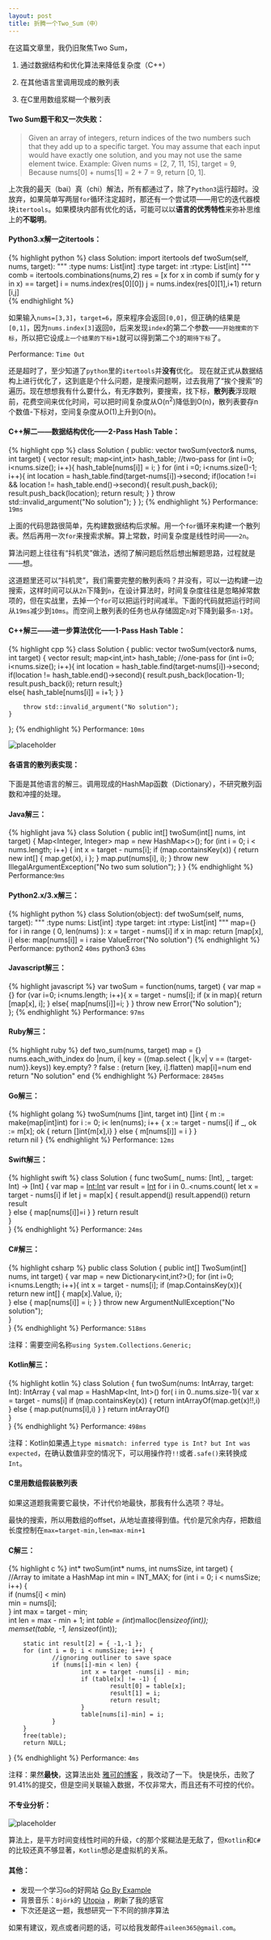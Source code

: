 ```yaml
---
layout: post
title: 折腾一个Two_Sum（中）
---
```

<div class="message">
在这篇文章里，我仍旧聚焦Two Sum，

1. 通过数据结构和优化算法来降低复杂度（C++）

2.  在其他语言里调用现成的散列表

3.  在C里用数组浆糊一个散列表
</div>

#### Two Sum题干和又一次失败：

>Given an array of integers, return indices of the two numbers such that they
>add up to a specific target.
>You may assume that each input would have exactly one solution, and you may
>not use the same element twice. 
>Example:
>Given nums = [2, 7, 11, 15], target = 9,
>Because nums[0] + nums[1] = 2 + 7 = 9,
>return [0, 1].

上次我的最天（bai）真（chi）解法，所有都通过了，除了`Python3`运行超时。没放弃，如果简单写两层`for`循环注定超时，那还有一个尝试项——用它的迭代器模块`itertools`。如果模块内部有优化的话，可能可以以<strong>语言的优秀特性</strong>来弥补思维上的<strong>不聪明</strong>。


#### Python3.x解一之itertools：

{% highlight python %}
class Solution:
    import itertools
    def twoSum(self, nums, target):
        """
        :type nums: List[int]
        :type target: int
        :rtype: List[int]
        """
        comb = itertools.combinations(nums,2)
        res = [x for x in comb if sum(y for y in x) == target]
        i = nums.index(res[0][0])
        j = nums.index(res[0][1],i+1)
        return [i,j]      
{% endhighlight %}

如果输入`nums=[3,3]`，`target=6`，原来程序会返回`[0,0]`，但正确的结果是`[0,1]`，因为`nums.index[3]`返回`0`，后来发现`index`的第二个参数——`开始搜索的下标`，所以把它设成`上一个结果的下标+1`就可以得到第二个`3`的`期待下标`了。

Performance: `Time Out`

还是超时了，至少知道了`python`里的`itertools`并<strong>没有</strong>优化。
现在就正式从数据结构上进行优化了，这到底是个什么问题，是搜索问题啊，过去我用了“挨个搜索”的遍历。现在想想我有什么要什么，有无序数列，要搜索，找下标，<strong>散列表</strong>浮现眼前，花费空间来优化时间，可以把时间复杂度从O(n<sup>2</sup>)降低到O(n)，散列表要存n个数值-下标对，空间复杂度从O(1)上升到O(n)。

#### C++解二——数据结构优化——2-Pass Hash Table：
{% highlight cpp %}
class Solution {
public:
    vector<int> twoSum(vector<int>& nums, int target) {
        vector<int> result;
        map<int,int> hash_table;
	//two-pass
        for (int i=0; i<nums.size(); i++){
            hash_table[nums[i]] = i;
        }
        for (int i =0; i<nums.size()-1; i++){
            int location = hash_table.find(target-nums[i])->second;
            if(location !=i && location != hash_table.end()->second){
                result.push_back(i);
                result.push_back(location);
                return result;
            }
        }
        throw std::invalid_argument("No solution"); 
    }
};
{% endhighlight %}
Performance: `19ms`

上面的代码思路很简单，先构建数据结构后求解。用一个`for`循环来构建一个散列表。然后再用一次`for`来搜索求解。算上常数，时间复杂度是线性时间——`2n`。

算法问题上往往有“抖机灵”做法，透彻了解问题后然后想出解题思路，过程就是——想。

这道题里还可以“抖机灵”，我们需要完整的散列表吗？并没有，可以一边构建一边搜索，这样时间可以从`2n`下降到`n`，在设计算法时，时间复杂度往往是忽略掉常数项的，但在实战里，去掉一个`for`可以把运行时间减半。下面的代码就把运行时间从`19ms`减少到`10ms`。而空间上散列表的任务也从存储固定`n`对下降到最多`n-1`对。


#### C++解三——进一步算法优化——1-Pass Hash Table：
{% highlight cpp %}
class Solution {
public:
    vector<int> twoSum(vector<int>& nums, int target) {
        vector<int> result;
        map<int,int> hash_table;
	//one-pass
        for (int i=0; i<nums.size(); i++){
                int location = hash_table.find(target-nums[i])->second;
                if(location != hash_table.end()->second){
                result.push_back(location-1);
                result.push_back(i);
                return result;}  
                else{
                hash_table[nums[i]] = i+1;
                }
        }
        
        throw std::invalid_argument("No solution"); 
    }
        
};
{% endhighlight %}
Performance: `10ms`

![placeholder](/image/2018-01-19-Cpp.png "C++ Performance with 3 Algorithms")


#### 各语言的散列表实现：

下面是其他语言的解三。调用现成的HashMap函数（Dictionary），不研究散列函数和冲撞的处理。

#### Java解三：
{% highlight java %}
class Solution {
       	public int[] twoSum(int[] nums, int target) {
                Map<Integer, Integer> map = new HashMap<>();
                for (int i = 0; i < nums.length; i++) {
                	int x = target - nums[i];
                        if (map.containsKey(x)) {
                                return new int[] { map.get(x), i };
                        }
                map.put(nums[i], i); 
        	}
        	throw new IllegalArgumentException("No two sum solution");
	}
}
{% endhighlight %}
Performance:`9ms`

#### Python2.x/3.x解三：
{% highlight python %}
class Solution(object):
    def twoSum(self, nums, target):
        """
        :type nums: List[int]
        :type target: int
        :rtype: List[int]
        """
        map={}
        for i in range ( 0, len(nums) ):
            x = target - nums[i]
            if x in map:
                return [map[x], i]
            else:
                map[nums[i]] = i 
        raise ValueError("No solution")
{% endhighlight %}
Performance: python2 `40ms` python3 `63ms`

#### Javascript解三：
{% highlight javascript %}
var twoSum = function(nums, target) {
        var map = {}
        for (var i=0; i<nums.length; i++){
                x = target - nums[i];
                if (x in map){
                        return [map[x], i]; 
                }
                else{
                        map[nums[i]]=i;
                }
        }
        throw new Error("No solution");    
};
{% endhighlight %}
Performance: `97ms`

#### Ruby解三：
{% highlight ruby %}
def two_sum(nums, target)
    map = {}
    nums.each_with_index do |num, i|
        key = ((map.select { |k,v| v == (target-num)}.keys)) 
        key.empty? ? false : (return [key, i].flatten)
        map[i]=num
    end 
    return "No solution"
end
{% endhighlight %}
Performace: `2845ms`

#### Go解三：
{% highlight golang %}
twoSum(nums []int, target int) []int {
    m := make(map[int]int)
    for i := 0; i< len(nums); i++ {
        x := target - nums[i]
        if _, ok := m[x]; ok {
                return []int{m[x],i}
        } else {
                m[nums[i]] = i 
        }
    }   
    return nil 
}
{% endhighlight %}
Performance: `12ms`

#### Swift解三：
{% highlight swift %}
class Solution {
    func twoSum(_ nums: [Int], _ target: Int) -> [Int] {
        var map = [Int:Int]()
        var result = [Int]()
        for i in 0..<nums.count{
                let x = target - nums[i]
                if let j = map[x] {
                        result.append(j)
                        result.append(i)
                        return result   
                } else {
                        map[nums[i]]=i
                }
         }
         return result    
    }   
}
{% endhighlight %}
Performance: `24ms`

#### C#解三：
{% highlight csharp %}
public class Solution {
    public int[] TwoSum(int[] nums, int target) {
       var map = new Dictionary<int,int?>();
       for (int i=0; i<nums.Length; i++){
                int x = target - nums[i];
                if (map.ContainsKey(x)){
                        return new int[] { map[x].Value, i};    
                } else {
                        map[nums[i]] = i;
                }
        }
        throw new ArgumentNullException("No solution");    
    }   
}
{% endhighlight %}
Performance: `518ms`

注释：需要空间名称`using System.Collections.Generic;`

#### Kotlin解三：
{% highlight kotlin %}
class Solution {
    fun twoSum(nums: IntArray, target: Int): IntArray {
        val map = HashMap<Int, Int>()
        for( i in 0..nums.size-1){
                var x = target - nums[i]
                if (map.containsKey(x)) {
                        return intArrayOf(map.get(x)!!,i)
                } else {
                        map.put(nums[i],i)
                }
        }
        return intArrayOf()    
    }   
}
{% endhighlight %}
Performance: `498ms`

注释：Kotlin如果遇上`type mismatch: inferred type is Int? but Int was expected`，在确认数值非空的情况下，可以用操作符`!!`或者`.safe()`来转换成`Int`。

#### C里用数组假装散列表

如果这道题我需要它最快，不计代价地最快，那我有什么选项？寻址。

最快的搜索，所以用数组的offset，从地址直接得到值。代价是冗余内存，把数组长度控制在`max=target-min,len=max-min+1`

#### C解三：
{% highlight c %}
int* twoSum(int* nums, int numsSize, int target) {   
        //Array to imitate a HashMap
        int min = INT_MAX;
        for (int i = 0; i < numsSize; i++) {   
            if (nums[i] < min)  
                min = nums[i];  
        }
        int max = target - min;  
        int len = max - min + 1;
        int *table = (int*)malloc(len*sizeof(int));  
        memset(table, -1, len*sizeof(int));
    
        static int result[2] = { -1,-1 };    
        for (int i = 0; i < numsSize; i++) {
                //ignoring outliner to save space
                if (nums[i]-min < len) {
                        int x = target -nums[i] - min;
                        if (table[x] != -1) { 
                                result[0] = table[x];  
                                result[1] = i;  
                                return result;  
                        }
                        table[nums[i]-min] = i;  
                }
        }
        free(table);  
        return NULL;  
}
{% endhighlight %}
Performance: `4ms`

注释：果然<strong>最快</strong>，这算法出处 [雅可的博客](http://blog.csdn.net/yake827/article/details/50995807) ，我改动了一下。
快是快乐，击败了91.41%的提交，但是空间关联输入数据，不仅非常大，而且还有不可控的代价。

#### 不专业分析：

![placeholder](/image/2018-01-19-Algo3.png "Performance between 2 Algorithms")

算法上，是平方时间变线性时间的升级，`C`的那个浆糊法是无敌了，但`Kotlin`和`C#`的比较还真不够显著，`Kotlin`想必是虚拟机的关系。

#### 其他：

- 发现一个学习`Go`的好网站 [Go By Example](https://gobyexample.com/) 
- 背景音乐：`Björk`的 [Utopia](https://open.spotify.com/album/2XeQDERy5XDj5O2ImrR61Q) ，刷新了我的感官
- 下次还是这一题，我想研究一下不同的排序算法

如果有建议，观点或者问题的话，可以给我发邮件`aileen365@gmail.com`。

